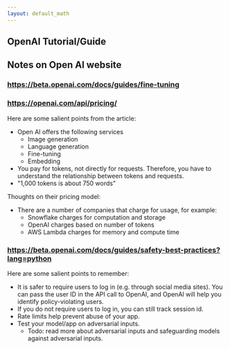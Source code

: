 ```yaml
--- 
layout: default_math 
--- 
```


## OpenAI Tutorial/Guide 

## Notes on Open AI website 

### https://beta.openai.com/docs/guides/fine-tuning


### https://openai.com/api/pricing/
Here are some salient points from the article: 
* Open AI offers the following services 
    * Image generation 
    * Language generation 
    * Fine-tuning 
    * Embedding 
* You pay for tokens, not directly for requests. Therefore, you have to understand the relationship between tokens and requests. 
* "1,000 tokens is about 750 words" 

Thoughts on their pricing model: 
* There are a number of companies that charge for usage, for example: 
    * Snowflake charges for computation and storage
    * OpenAI charges based on number of tokens 
    * AWS Lambda charges for memory and compute time 

### https://beta.openai.com/docs/guides/safety-best-practices?lang=python
Here are some salient points to remember: 
* It is safer to require users to log in (e.g. through social media sites). You can pass the user ID in the API call to OpenAI, and OpenAI will help you identify policy-violating users. 
* If you do not require users to log in, you can still track session id. 
* Rate limits help prevent abuse of your app. 
* Test your model/app on adversarial inputs. 
    * Todo: read more about adversarial inputs and safeguarding models against adversarial inputs. 